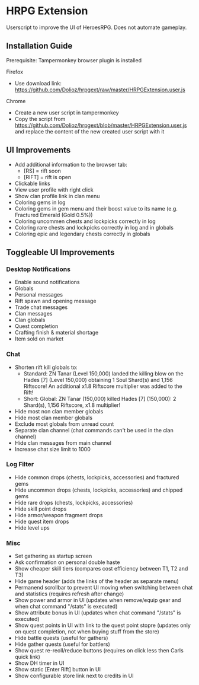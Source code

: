 # HRPG Extension

Userscript to improve the UI of HeroesRPG.
Does not automate gameplay.

## Installation Guide

Prerequisite: Tampermonkey browser plugin is installed

Firefox

- Use download link: https://github.com/Dolioz/hrpgext/raw/master/HRPGExtension.user.js

Chrome

- Create a new user script in tampermonkey
- Copy the script from https://github.com/Dolioz/hrpgext/blob/master/HRPGExtension.user.js and replace the content of the new created user script with it

## UI Improvements

- Add additional information to the browser tab:
  - [RS] = rift soon
  - [RIFT] = rift is open
- Clickable links
- View user profile with right click
- Show clan profile link in clan menu
- Coloring gems in log
- Coloring gems in gem menu and their boost value to its name (e.g. Fractured Emerald (Gold 0.5%))
- Coloring uncommen chests and lockpicks correctly in log
- Coloring rare chests and lockpicks correctly in log and in globals
- Coloring epic and legendary chests correctly in globals

## Toggleable UI Improvements

### Desktop Notifications

- Enable sound notifications
- Globals
- Personal messages
- Rift spawn and opening message
- Trade chat messages
- Clan messages
- Clan globals
- Quest completion
- Crafting finish & material shortage
- Item sold on market

### Chat

- Shorten rift kill globals to:
  - Standard: ZN Tanar (Level 150,000) landed the killing blow on the Hades [7] (Level 150,000) obtaining 1 Soul Shard(s) and 1,156 Riftscore! An additional x1.8 Riftscore multiplier was added to the Rift!
  - Short: Global: ZN Tanar (150,000) killed Hades [7] (150,000): 2 Shard(s), 1,156 Riftscore, x1.8 multiplier!
- Hide most non clan member globals
- Hide most clan member globals
- Exclude most globals from unread count
- Separate clan channel (chat commands can't be used in the clan channel)
- Hide clan messages from main channel
- Increase chat size limit to 1000

### Log Filter

- Hide common drops (chests, lockpicks, accessories) and fractured gems
- Hide uncommon drops (chests, lockpicks, accessories) and chipped gems
- Hide rare drops (chests, lockpicks, accessories)
- Hide skill point drops
- Hide armor/weapon fragment drops
- Hide quest item drops
- Hide level ups

### Misc

- Set gathering as startup screen
- Ask confirmation on personal double haste
- Show cheaper skill tiers (compares cost efficiency between T1, T2 and T3)
- Hide game header (adds the links of the header as separate menu)
- Permanend scrollbar to prevent UI moving when switching between chat and statistics (requires refresh after change)
- Show power and armor in UI (updates when remove/equip gear and when chat command "/stats" is executed)
- Show attribute bonus in UI (updates when chat command "/stats" is executed)
- Show quest points in UI with link to the quest point stopre (updates only on quest completion, not when buying stuff from the store)
- Hide battle quests (useful for gathers)
- Hide gather quests (useful for battlers)
- Show quest re-reoll/reduce buttons (requires on click less then Carls quick link)
- Show DH timer in UI
- Show static [Enter Rift] button in UI
- Show configurable store link next to credits in UI
